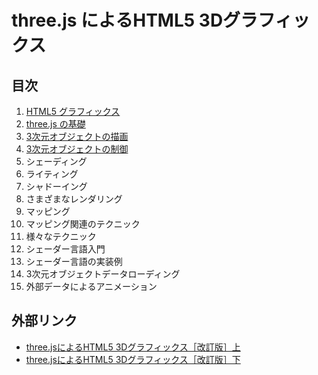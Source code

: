 # three.js によるHTML5 3Dグラフィックス

## 目次
1. [HTML5 グラフィックス](01/)
2. [three.js の基礎](02/)
3. [3次元オブジェクトの描画](03/)
4. [3次元オブジェクトの制御](04/)
5. シェーディング
6. ライティング
7. シャドーイング
8. さまざまなレンダリング
9. マッピング
10. マッピング関連のテクニック
11. 様々なテクニック
12. シェーダー言語入門
13. シェーダー言語の実装例
14. 3次元オブジェクトデータローディング
15. 外部データによるアニメーション

## 外部リンク
- [three.jsによるHTML5 3Dグラフィックス［改訂版］上](http://www.cutt.co.jp/book/978-4-87783-323-7.html)
- [three.jsによるHTML5 3Dグラフィックス［改訂版］下](http://www.cutt.co.jp/book/978-4-87783-407-4.html)
